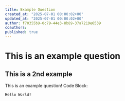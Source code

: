 ```yaml
---
title: Example Question
created_at: "2025-07-01 00:00:02+00"
updated_at: "2025-07-01 00:00:02+00"
author: f70355b9-0c79-44e3-8b89-37a7219e6539
coauthors:
published: true
---
```


# This is an example question
## This is a 2nd example
This is an example question!
Code Block:
```pascal
Hello World!
```